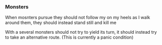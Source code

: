 ### Monsters
When mosnters pursue they should not follow my on my heels as I walk around them, they should instead stand still and kill me

With a several monsters should not try to yield its turn, it should instead try to take an alternative route. (This is currently a panic condition)